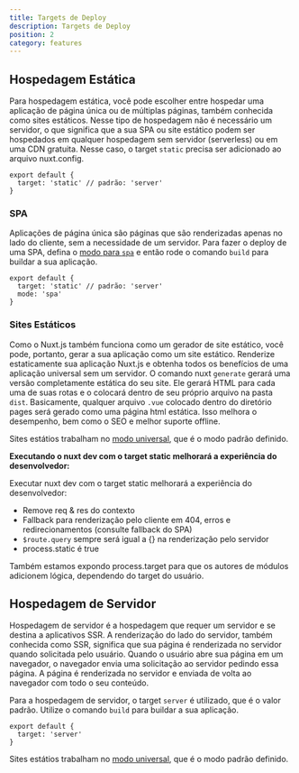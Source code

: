 ```yaml
---
title: Targets de Deploy
description: Targets de Deploy
position: 2
category: features
---
```


## Hospedagem Estática

Para hospedagem estática, você pode escolher entre hospedar uma aplicação de página única ou de múltiplas páginas, também conhecida como sites estáticos. Nesse tipo de hospedagem não é necessário um servidor, o que significa que a sua SPA ou site estático podem ser hospedados em qualquer hospedagem sem servidor (serverless) ou em uma CDN gratuita. Nesse caso, o target `static` precisa ser adicionado ao arquivo nuxt.config.

```js{}[nuxt.config.js]
export default {
  target: 'static' // padrão: 'server'
}
```

### SPA

Aplicações de página única são páginas que são renderizadas apenas no lado do cliente, sem a necessidade de um servidor. Para fazer o deploy de uma SPA, defina o [modo para `spa`](/docs/2.x/features/rendering-modes#spa) e então rode o comando `build` para buildar a sua aplicação.

```js{}[nuxt.config.js]
export default {
  target: 'static' // padrão: 'server'
  mode: 'spa'
}
```

### Sites Estáticos

Como o Nuxt.js também funciona como um gerador de site estático, você pode, portanto, gerar a sua aplicação como um site estático. Renderize estaticamente sua aplicação Nuxt.js e obtenha todos os benefícios de uma aplicação universal sem um servidor. O comando nuxt `generate` gerará uma versão completamente estática do seu site. Ele gerará HTML para cada uma de suas rotas e o colocará dentro de seu próprio arquivo na pasta `dist`. Basicamente, qualquer arquivo `.vue` colocado dentro do diretório pages será gerado como uma página html estática. Isso melhora o desempenho, bem como o SEO e melhor suporte offline.

<base-alert type="info">

Sites estátios trabalham no [modo universal](https://nuxtjs.org/guides/features/rendering-modes#universal), que é o modo padrão definido.

</base-alert>

**Executando o nuxt dev com o target static melhorará a experiência do desenvolvedor:**

Executar nuxt dev com o target static melhorará a experiência do desenvolvedor:

- Remove req & res do contexto
- Fallback para renderização pelo cliente em 404, erros e redirecionamentos (consulte fallback do SPA)
- `$route.query` sempre será igual a {} na renderização pelo servidor
- process.static é true

<base-alert type="info">

Também estamos expondo process.target para que os autores de módulos adicionem lógica, dependendo do target do usuário.

</base-alert>

## Hospedagem de Servidor

Hospedagem de servidor é a hospedagem que requer um servidor e se destina a aplicativos SSR. A renderização do lado do servidor, também conhecida como SSR, significa que sua página é renderizada no servidor quando solicitada pelo usuário. Quando o usuário abre sua página em um navegador, o navegador envia uma solicitação ao servidor pedindo essa página. A página é renderizada no servidor e enviada de volta ao navegador com todo o seu conteúdo.

Para a hospedagem de servidor, o target `server` é utilizado, que é o valor padrão. Utilize o comando `build` para buildar a sua aplicação.

```js{}[nuxt.config.js]
export default {
  target: 'server'
}
```

<base-alert type="info">

Sites estátios trabalham no [modo universal](https://nuxtjs.org/guides/features/rendering-modes#universal), que é o modo padrão definido.

</base-alert>
